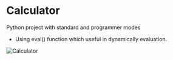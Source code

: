 # **Calculator**
Python project with standard and programmer modes
   - Using eval() function which useful in dynamically evaluation.
  
![Calculator](https://user-images.githubusercontent.com/115734048/211109895-4c105c41-5414-477a-9f1b-0946eec6f4fc.gif)
